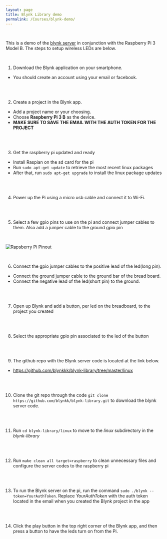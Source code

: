 ```yaml
---
layout: page
title: Blynk Library demo
permalink: /Courses/blynk-demo/
---
```


</br>

This is a demo of the [blynk server](http://www.blynk.cc/) in conjunction with the Raspberry Pi 3 Model B. The steps to setup wireless LEDs are below.

</br>

1. Download the Blynk application on your smartphone.
- You should create an account using your email or facebook.

</br>
</br>

2. Create a project in the Blynk app.
- Add a project name or your choosing.
- Choose **Raspberry Pi 3 B** as the device.
- **MAKE SURE TO SAVE THE EMAIL WITH THE AUTH TOKEN FOR THE PROJECT**

</br>
</br>

3. Get the raspberry pi updated and ready
  - Install Raspian on the sd card for the pi
  - Run ```sudo apt-get update``` to retrieve the most recent linux packages
  - After that, run ```sudo apt-get upgrade``` to install the linux package updates

</br>
</br>

4. Power up the Pi using a micro usb cable and connect it to Wi-Fi.

</br>
</br>

5.  Select a few gpio pins to use on the pi and connect jumper cables to them. Also add a jumper cable to the ground gpio pin

</br>

![Rapsberry Pi Pinout]()

</br>

6. Connect the gpio jumper cables to the positive lead of the led(long pin).
- Connect the ground jumper cable to the ground bar of the bread board.
- Connect the negative lead of the led(short pin) to the ground.

</br>
</br>

7. Open up Blynk and add a button, per led on the breadboard, to the project you created

</br>
</br>

8. Select the appropriate gpio pin associated to the led of the button

</br>
</br>

9. The github repo with the Blynk server code is located at the link below.
  - https://github.com/blynkkk/blynk-library/tree/master/linux

</br>
</br>

10. Clone the git repo through the code ```git clone https://github.com/blynkk/blynk-library.git``` to download the blynk server code.

</br>
</br>

11. Run ```cd blynk-library/linux``` to move to the *linux* subdirectory in the *blynk-library*

</br>
</br>

12. Run ```make clean all target=raspberry``` to clean unnecessary files and configure the server codes to the raspberry pi

</br>
</br>

13. To run the Blynk server on the pi, run the command ```sudo ./blynk --token=YourAuthToken```. Replace *YourAuthToken* with the auth token located in the email when you created the Blynk project in the app

</br>
</br>

14. Click the play button in the top right corner of the Blynk app, and then press a button to have the leds turn on from the Pi.
